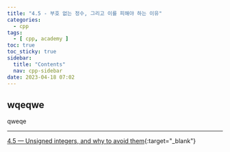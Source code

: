 ```yaml
---
title: "4.5 - 부호 없는 정수, 그리고 이를 피해야 하는 이유"
categories:
  - cpp
tags:
  - [ cpp, academy ]
toc: true
toc_sticky: true
sidebar:
  title: "Contents"
  nav: cpp-sidebar
date: 2023-04-18 07:02
---
```


## wqeqwe

qweqe

---

[4.5 — Unsigned integers, and why to avoid them](https://www.learncpp.com/cpp-tutorial/unsigned-integers-and-why-to-avoid-them/){:target="_blank"}


<!--
# 새 탭에서 링크 열기
{:target="_blank"}

# 강조 표기
<div class="notice--info" markdown="1">
<span class="notice-title">
**TITLE**
</span>

BODY
</div>

-->